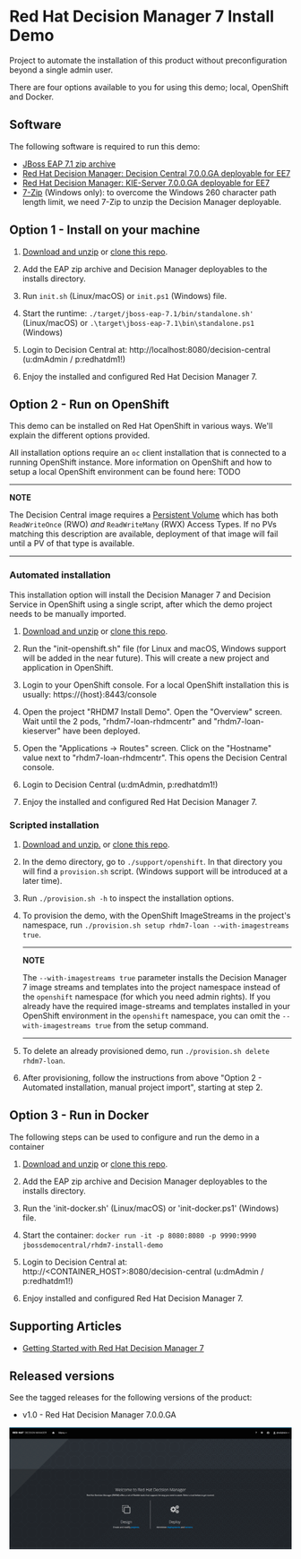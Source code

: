 Red Hat Decision Manager 7 Install Demo
=======================================
Project to automate the installation of this product without preconfiguration beyond a single admin user.

There are four options available to you for using this demo; local, OpenShift and Docker.

Software
--------
The following software is required to run this demo:
- [JBoss EAP 7.1 zip archive](https://developers.redhat.com/download-manager/file/jboss-eap-7.1.0.zip)
- [Red Hat Decision Manager: Decision Central 7.0.0.GA deployable for EE7](https://developers.redhat.com/download-manager/file/rhdm-7.0.0.GA-decision-central-eap7-deployable.zip)
- [Red Hat Decision Manager: KIE-Server 7.0.0.GA deployable for EE7](https://developers.redhat.com/download-manager/file/rhdm-7.0.0.GA-kie-server-ee7.zip)
- [7-Zip](http://www.7-zip.org/download.html) (Windows only): to overcome the Windows 260 character path length limit, we need 7-Zip to unzip the Decision Manager deployable.


Option 1 - Install on your machine
----------------------------------
1. [Download and unzip](https://github.com/jbossdemocentral/rhdm7-install-demo/archive/master.zip) or [clone this repo](https://github.com/jbossdemocentral/rhdm7-install-demo.git).


2. Add the EAP zip archive and Decision Manager deployables to the installs directory.

3. Run `init.sh` (Linux/macOS) or `init.ps1` (Windows) file.

4. Start the runtime: `./target/jboss-eap-7.1/bin/standalone.sh'` (Linux/macOS) or `.\target\jboss-eap-7.1\bin\standalone.ps1` (Windows)

5. Login to Decision Central at: http://localhost:8080/decision-central  (u:dmAdmin / p:redhatdm1!)

6. Enjoy the installed and configured Red Hat Decision Manager 7.


Option 2 - Run on OpenShift
-----------------------------------------
This demo can be installed on Red Hat OpenShift in various ways. We'll explain the different options provided.

All installation options require an `oc` client installation that is connected to a running OpenShift instance. More information on OpenShift and how to setup a local OpenShift environment can be found here: TODO

---
**NOTE**

The Decision Central image requires a [Persistent Volume](https://docs.openshift.com/container-platform/3.7/architecture/additional_concepts/storage.html) which has both `ReadWriteOnce` (RWO) *and* `ReadWriteMany` (RWX) Access Types. If no PVs matching this description are available, deployment of that image will fail until a PV of that type is available.

---

### Automated installation
This installation option will install the Decision Manager 7 and Decision Service in OpenShift using a single script, after which the demo project needs to be manually imported.

1. [Download and unzip](https://github.com/jbossdemocentral/rhdm7-install-demo/archive/master.zip) or [clone this repo](https://github.com/jbossdemocentral/rhdm7-install-demo.git).

2. Run the "init-openshift.sh" file (for Linux and macOS, Windows support will be added in the near future). This will create a new project and application in OpenShift.

3. Login to your OpenShift console. For a local OpenShift installation this is usually: https://{host}:8443/console

4. Open the project "RHDM7 Install Demo". Open the "Overview" screen. Wait until the 2 pods, "rhdm7-loan-rhdmcentr" and "rhdm7-loan-kieserver" have been deployed.

4. Open the "Applications -> Routes" screen. Click on the "Hostname" value next to "rhdm7-loan-rhdmcentr". This opens the Decision Central console.

5. Login to Decision Central (u:dmAdmin, p:redhatdm1!)

6. Enjoy the installed and configured Red Hat Decision Manager 7.

### Scripted installation

1. [Download and unzip.](https://github.com/jbossdemocentral/rhdm7-install-demo/archive/master.zip) or [clone this repo](https://github.com/jbossdemocentral/rhdm7-install-demo.git).

2. In the demo directory, go to `./support/openshift`. In that directory you will find a `provision.sh` script. (Windows support will be introduced at a later time).

3. Run `./provision.sh -h` to inspect the installation options.

4. To provision the demo, with the OpenShift ImageStreams in the project's namespace, run `./provision.sh setup rhdm7-loan --with-imagestreams true`.

    ---
    **NOTE**

    The `--with-imagestreams true` parameter installs the Decision Manager 7 image streams and templates into the project namespace instead of the `openshift` namespace (for which you need admin rights). If you already have the required image-streams and templates installed in your OpenShift environment in the `openshift` namespace, you can omit the `--with-imagestreams true` from the setup command.

    ---

5. To delete an already provisioned demo, run `./provision.sh delete rhdm7-loan`.

6. After provisioning, follow the instructions from above "Option 2 - Automated installation, manual project import", starting at step 2.


Option 3 - Run in Docker
-----------------------------------------
The following steps can be used to configure and run the demo in a container

1. [Download and unzip](https://github.com/jbossdemocentral/rhdm7-install-demo/archive/master.zip) or [clone this repo](https://github.com/jbossdemocentral/rhdm7-install-demo.git).

2. Add the EAP zip archive and Decision Manager deployables to the installs directory.

3. Run the 'init-docker.sh' (Linux/macOS) or 'init-docker.ps1' (Windows) file.

4. Start the container: `docker run -it -p 8080:8080 -p 9990:9990 jbossdemocentral/rhdm7-install-demo`

5. Login to Decision Central at: http://&lt;CONTAINER_HOST&gt;:8080/decision-central  (u:dmAdmin / p:redhatdm1!)

7. Enjoy installed and configured Red Hat Decision Manager 7.


Supporting Articles
-------------------
- [Getting Started with Red Hat Decision Manager 7](https://upload.wikimedia.org/wikipedia/commons/6/67/Learning_Curve_--_Coming_Soon_Placeholder.png)

Released versions
-----------------
See the tagged releases for the following versions of the product:

- v1.0 - Red Hat Decision Manager 7.0.0.GA

![Red Hat Decision Manager 7](./docs/demo-images/rhdm7.png)
